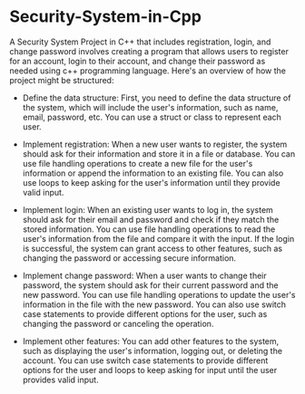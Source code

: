 # Security-System-in-Cpp
A Security System Project in C++ that includes registration, login, and change password involves creating a program that allows users to register for an account, login to their account, and change their password as needed using c++ programming language. Here's an overview of how the project might be structured:

* Define the data structure: First, you need to define the data structure of the system, which will include the user's information, such as name, email, password, etc. You can use a struct or class to represent each user.

* Implement registration: When a new user wants to register, the system should ask for their information and store it in a file or database. You can use file handling operations to create a new file for the user's information or append the information to an existing file. You can also use loops to keep asking for the user's information until they provide valid input.

* Implement login: When an existing user wants to log in, the system should ask for their email and password and check if they match the stored information. You can use file handling operations to read the user's information from the file and compare it with the input. If the login is successful, the system can grant access to other features, such as changing the password or accessing secure information.

* Implement change password: When a user wants to change their password, the system should ask for their current password and the new password. You can use file handling operations to update the user's information in the file with the new password. You can also use switch case statements to provide different options for the user, such as changing the password or canceling the operation.

* Implement other features: You can add other features to the system, such as displaying the user's information, logging out, or deleting the account. You can use switch case statements to provide different options for the user and loops to keep asking for input until the user provides valid input.
